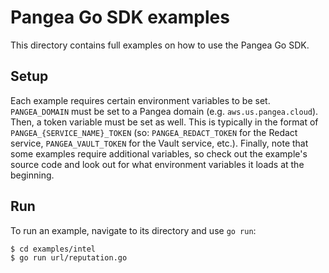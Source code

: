 # Pangea Go SDK examples

This directory contains full examples on how to use the Pangea Go SDK.

## Setup

Each example requires certain environment variables to be set. `PANGEA_DOMAIN`
must be set to a Pangea domain (e.g. `aws.us.pangea.cloud`). Then, a token
variable must be set as well. This is typically in the format of
`PANGEA_{SERVICE_NAME}_TOKEN` (so: `PANGEA_REDACT_TOKEN` for the Redact service,
`PANGEA_VAULT_TOKEN` for the Vault service, etc.). Finally, note that some
examples require additional variables, so check out the example's source code
and look out for what environment variables it loads at the beginning.

## Run

To run an example, navigate to its directory and use `go run`:

```bash
$ cd examples/intel
$ go run url/reputation.go
```
